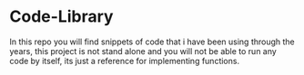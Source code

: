 # Code-Library
In this repo you will find snippets of code that i have been using through the years, this project is not stand alone and you will not be able to run any code by itself, its just a reference for implementing functions.
